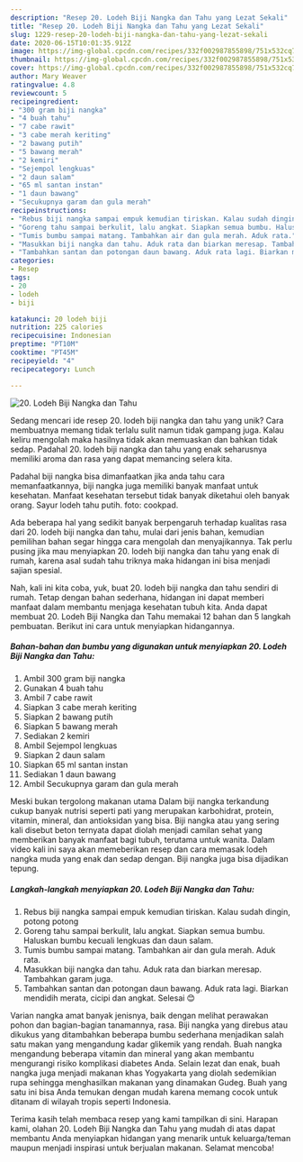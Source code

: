 ```yaml
---
description: "Resep 20. Lodeh Biji Nangka dan Tahu yang Lezat Sekali"
title: "Resep 20. Lodeh Biji Nangka dan Tahu yang Lezat Sekali"
slug: 1229-resep-20-lodeh-biji-nangka-dan-tahu-yang-lezat-sekali
date: 2020-06-15T10:01:35.912Z
image: https://img-global.cpcdn.com/recipes/332f002987855898/751x532cq70/20-lodeh-biji-nangka-dan-tahu-foto-resep-utama.jpg
thumbnail: https://img-global.cpcdn.com/recipes/332f002987855898/751x532cq70/20-lodeh-biji-nangka-dan-tahu-foto-resep-utama.jpg
cover: https://img-global.cpcdn.com/recipes/332f002987855898/751x532cq70/20-lodeh-biji-nangka-dan-tahu-foto-resep-utama.jpg
author: Mary Weaver
ratingvalue: 4.8
reviewcount: 5
recipeingredient:
- "300 gram biji nangka"
- "4 buah tahu"
- "7 cabe rawit"
- "3 cabe merah keriting"
- "2 bawang putih"
- "5 bawang merah"
- "2 kemiri"
- "Sejempol lengkuas"
- "2 daun salam"
- "65 ml santan instan"
- "1 daun bawang"
- "Secukupnya garam dan gula merah"
recipeinstructions:
- "Rebus biji nangka sampai empuk kemudian tiriskan. Kalau sudah dingin, potong potong"
- "Goreng tahu sampai berkulit, lalu angkat. Siapkan semua bumbu. Haluskan bumbu kecuali lengkuas dan daun salam."
- "Tumis bumbu sampai matang. Tambahkan air dan gula merah. Aduk rata."
- "Masukkan biji nangka dan tahu. Aduk rata dan biarkan meresap. Tambahkan garam juga."
- "Tambahkan santan dan potongan daun bawang. Aduk rata lagi. Biarkan mendidih merata, cicipi dan angkat. Selesai 😊"
categories:
- Resep
tags:
- 20
- lodeh
- biji

katakunci: 20 lodeh biji 
nutrition: 225 calories
recipecuisine: Indonesian
preptime: "PT10M"
cooktime: "PT45M"
recipeyield: "4"
recipecategory: Lunch

---
```



![20. Lodeh Biji Nangka dan Tahu](https://img-global.cpcdn.com/recipes/332f002987855898/751x532cq70/20-lodeh-biji-nangka-dan-tahu-foto-resep-utama.jpg)

Sedang mencari ide resep 20. lodeh biji nangka dan tahu yang unik? Cara membuatnya memang tidak terlalu sulit namun tidak gampang juga. Kalau keliru mengolah maka hasilnya tidak akan memuaskan dan bahkan tidak sedap. Padahal 20. lodeh biji nangka dan tahu yang enak seharusnya memiliki aroma dan rasa yang dapat memancing selera kita.

Padahal biji nangka bisa dimanfaatkan jika anda tahu cara memanfaatkannya, biji nangka juga memiliki banyak manfaat untuk kesehatan. Manfaat kesehatan tersebut tidak banyak diketahui oleh banyak orang. Sayur lodeh tahu putih. foto: cookpad.

Ada beberapa hal yang sedikit banyak berpengaruh terhadap kualitas rasa dari 20. lodeh biji nangka dan tahu, mulai dari jenis bahan, kemudian pemilihan bahan segar hingga cara mengolah dan menyajikannya. Tak perlu pusing jika mau menyiapkan 20. lodeh biji nangka dan tahu yang enak di rumah, karena asal sudah tahu triknya maka hidangan ini bisa menjadi sajian spesial.


Nah, kali ini kita coba, yuk, buat 20. lodeh biji nangka dan tahu sendiri di rumah. Tetap dengan bahan sederhana, hidangan ini dapat memberi manfaat dalam membantu menjaga kesehatan tubuh kita. Anda dapat membuat 20. Lodeh Biji Nangka dan Tahu memakai 12 bahan dan 5 langkah pembuatan. Berikut ini cara untuk menyiapkan hidangannya.

<!--inarticleads1-->

##### Bahan-bahan dan bumbu yang digunakan untuk menyiapkan 20. Lodeh Biji Nangka dan Tahu:

1. Ambil 300 gram biji nangka
1. Gunakan 4 buah tahu
1. Ambil 7 cabe rawit
1. Siapkan 3 cabe merah keriting
1. Siapkan 2 bawang putih
1. Siapkan 5 bawang merah
1. Sediakan 2 kemiri
1. Ambil Sejempol lengkuas
1. Siapkan 2 daun salam
1. Siapkan 65 ml santan instan
1. Sediakan 1 daun bawang
1. Ambil Secukupnya garam dan gula merah


Meski bukan tergolong makanan utama Dalam biji nangka terkandung cukup banyak nutrisi seperti pati yang merupakan karbohidrat, protein, vitamin, mineral, dan antioksidan yang bisa. Biji nangka atau yang sering kali disebut beton ternyata dapat diolah menjadi camilan sehat yang memberikan banyak manfaat bagi tubuh, terutama untuk wanita. Dalam video kali ini saya akan memeberikan resep dan cara memasak lodeh nangka muda yang enak dan sedap dengan. Biji nangka juga bisa dijadikan tepung. 

<!--inarticleads2-->

##### Langkah-langkah menyiapkan 20. Lodeh Biji Nangka dan Tahu:

1. Rebus biji nangka sampai empuk kemudian tiriskan. Kalau sudah dingin, potong potong
1. Goreng tahu sampai berkulit, lalu angkat. Siapkan semua bumbu. Haluskan bumbu kecuali lengkuas dan daun salam.
1. Tumis bumbu sampai matang. Tambahkan air dan gula merah. Aduk rata.
1. Masukkan biji nangka dan tahu. Aduk rata dan biarkan meresap. Tambahkan garam juga.
1. Tambahkan santan dan potongan daun bawang. Aduk rata lagi. Biarkan mendidih merata, cicipi dan angkat. Selesai 😊


Varian nangka amat banyak jenisnya, baik dengan melihat perawakan pohon dan bagian-bagian tanamannya, rasa. Biji nangka yang direbus atau dikukus yang ditambahkan beberapa bumbu sederhana menjadikan salah satu makan yang mengandung kadar glikemik yang rendah. Buah nangka mengandung beberapa vitamin dan mineral yang akan membantu mengurangi risiko komplikasi diabetes Anda. Selain lezat dan enak, buah nangka juga menjadi makanan khas Yogyakarta yang diolah sedemikian rupa sehingga menghasilkan makanan yang dinamakan Gudeg. Buah yang satu ini bisa Anda temukan dengan mudah karena memang cocok untuk ditanam di wilayah tropis seperti Indonesia. 

Terima kasih telah membaca resep yang kami tampilkan di sini. Harapan kami, olahan 20. Lodeh Biji Nangka dan Tahu yang mudah di atas dapat membantu Anda menyiapkan hidangan yang menarik untuk keluarga/teman maupun menjadi inspirasi untuk berjualan makanan. Selamat mencoba!
